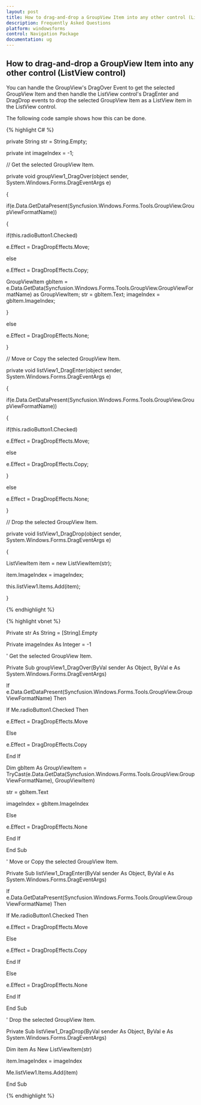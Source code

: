 ```yaml
---
layout: post
title: How to drag-and-drop a GroupView Item into any other control (ListView control)
description: Frequently Asked Questions
platform: windowsforms
control: Navigation Package
documentation: ug
---
```

## How to drag-and-drop a GroupView Item into any other control (ListView control)

You can handle the GroupView's DragOver Event to get the selected GroupView Item and then handle the ListView control's DragEnter and DragDrop events to drop the selected GroupView Item as a ListView item in the ListView control.

The following code sample shows how this can be done.

{% highlight C# %}  

private String str = String.Empty; 

private int imageIndex = -1; 

// Get the selected GroupView Item.

private void groupView1_DragOver(object sender, System.Windows.Forms.DragEventArgs e) 

{ 

if(e.Data.GetDataPresent(Syncfusion.Windows.Forms.Tools.GroupView.GroupViewFormatName)) 

{ 

if(this.radioButton1.Checked) 

e.Effect = DragDropEffects.Move; 

else 

e.Effect = DragDropEffects.Copy; 

GroupViewItem gbItem = e.Data.GetData(Syncfusion.Windows.Forms.Tools.GroupView.GroupViewFormatName) as GroupViewItem; str = gbItem.Text; imageIndex = gbItem.ImageIndex; 

}  

else  

e.Effect = DragDropEffects.None; 

} 

// Move or Copy the selected GroupView Item.

private void listView1_DragEnter(object sender, System.Windows.Forms.DragEventArgs e) 

{ 

if(e.Data.GetDataPresent(Syncfusion.Windows.Forms.Tools.GroupView.GroupViewFormatName)) 

{ 

if(this.radioButton1.Checked) 

e.Effect = DragDropEffects.Move; 

else 

e.Effect = DragDropEffects.Copy; 

} 

else 

e.Effect = DragDropEffects.None; 

} 

// Drop the selected GroupView Item.

private void listView1_DragDrop(object sender, System.Windows.Forms.DragEventArgs e) 

{ 

ListViewItem item = new ListViewItem(str);  

item.ImageIndex = imageIndex; 

this.listView1.Items.Add(item); 

} 

{% endhighlight %}



{% highlight vbnet %} 

Private str As String = [String].Empty

Private imageIndex As Integer = -1

' Get the selected GroupView Item.

Private Sub groupView1_DragOver(ByVal sender As Object, ByVal e As System.Windows.Forms.DragEventArgs)

If e.Data.GetDataPresent(Syncfusion.Windows.Forms.Tools.GroupView.GroupViewFormatName) Then

If Me.radioButton1.Checked Then

e.Effect = DragDropEffects.Move

Else

e.Effect = DragDropEffects.Copy

End If

Dim gbItem As GroupViewItem = TryCast(e.Data.GetData(Syncfusion.Windows.Forms.Tools.GroupView.GroupViewFormatName), GroupViewItem)

str = gbItem.Text

imageIndex = gbItem.ImageIndex

Else

e.Effect = DragDropEffects.None

End If

End Sub

' Move or Copy the selected GroupView Item.

Private Sub listView1_DragEnter(ByVal sender As Object, ByVal e As System.Windows.Forms.DragEventArgs)

If e.Data.GetDataPresent(Syncfusion.Windows.Forms.Tools.GroupView.GroupViewFormatName) Then

If Me.radioButton1.Checked Then

e.Effect = DragDropEffects.Move

Else

e.Effect = DragDropEffects.Copy

End If

Else

e.Effect = DragDropEffects.None

End If

End Sub

' Drop the selected GroupView Item.

Private Sub listView1_DragDrop(ByVal sender As Object, ByVal e As System.Windows.Forms.DragEventArgs)

Dim item As New ListViewItem(str)

item.ImageIndex = imageIndex

Me.listView1.Items.Add(item)

End Sub

{% endhighlight %}